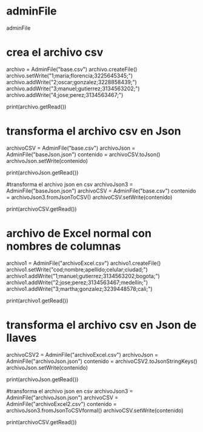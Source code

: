 # adminFile
adminFile
# crea el archivo csv
archivo = AdminFile("base.csv")
archivo.createFile()
archivo.setWrite("1;maria;florencia;3225645345;")
archivo.addWrite("2;oscar;gonzalez;3228858439;")
archivo.addWrite("3;manuel;gutierrez;3134563202;")
archivo.addWrite("4;jose;perez;3134563467;")

print(archivo.getRead())

# transforma el archivo csv en Json
archivoCSV = AdminFile("base.csv")
archivoJson = AdminFile("baseJson.json")
contenido = archivoCSV.toJson()
archivoJson.setWrite(contenido)

print(archivoJson.getRead())

#transforma el archivo json en csv
archivoJson3 = AdminFile("baseJson.json")
archivoCSV = AdminFile("base.csv")
contenido = archivoJson3.fromJsonToCSV()
archivoCSV.setWrite(contenido)

print(archivoCSV.getRead())

# archivo de Excel normal con nombres de columnas
archivo1 = AdminFile("archivoExcel.csv")
archivo1.createFile()
archivo1.setWrite("cod;nombre;apellido;celular;ciudad;")
archivo1.addWrite("1;manuel;gutierrez;3134563202;bogota;")
archivo1.addWrite("2;jose;perez;3134563467;medellín;")
archivo1.addWrite("3;martha;gonzalez;3239448578;cali;")

print(archivo1.getRead())

# transforma el archivo csv en Json de llaves
archivoCSV2 = AdminFile("archivoExcel.csv")
archivoJson = AdminFile("archivoJson.json")
contenido = archivoCSV2.toJsonStringKeys()
archivoJson.setWrite(contenido)

print(archivoJson.getRead())

#transforma el archivo json en csv
archivoJson3 = AdminFile("archivoJson.json")
archivoCSV = AdminFile("archivoExcel2.csv")
contenido = archivoJson3.fromJsonToCSVformal()
archivoCSV.setWrite(contenido)

print(archivoCSV.getRead())
